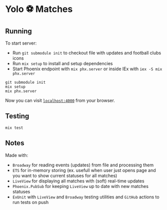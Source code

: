 # Yolo ⚽ Matches

## Running

To start server:

  * Run `git submodule init` to checkout file with updates and football clubs icons
  * Run `mix setup` to install and setup dependencies
  * Start Phoenix endpoint with `mix phx.server` or inside IEx with `iex -S mix phx.server`

```
git submodule init
mix setup
mix phx.server
```

Now you can visit [`localhost:4000`](http://localhost:4000) from your browser.

## Testing

```
mix test
```

## Notes

Made with:
  * `Broadway` for reading events (updates) from file and processing them
  * `ETS` for in-memory storing (ex. usefull when user just opens page and you want to show current statuses for all matches)
  * `LiveView` for displaying all matches with (soft) real-time updates 
  * `Phoenix.PubSub` for keeping `LiveView` up to date with new matches statuses
  * `ExUnit` with `LiveView` and `Broadway` testing utilities and `GitHub` actions to run tests on push
